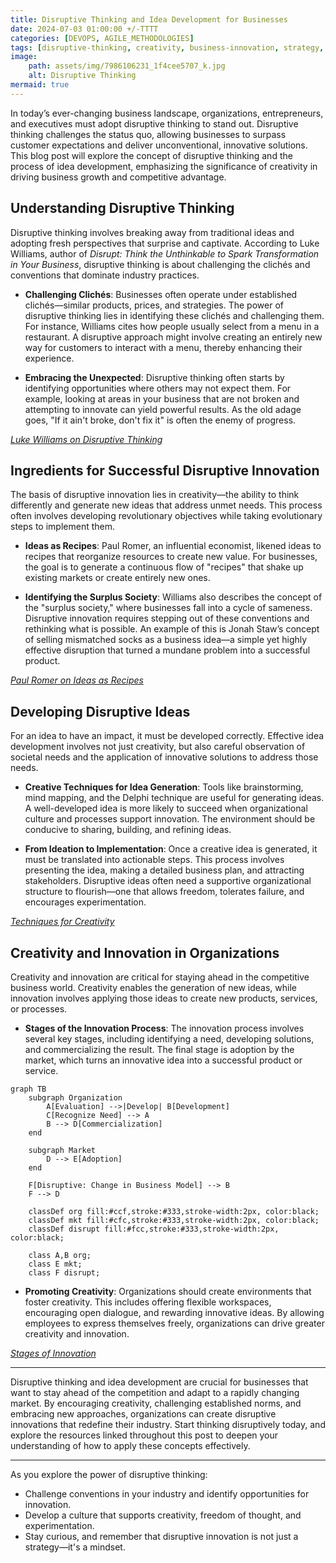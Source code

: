 ```yaml
---
title: Disruptive Thinking and Idea Development for Businesses 
date: 2024-07-03 01:00:00 +/-TTTT
categories: [DEVOPS, AGILE_METHODOLOGIES]
tags: [disruptive-thinking, creativity, business-innovation, strategy, entrepreneurship, devops]
image:
    path: assets/img/7986106231_1f4cee5707_k.jpg
    alt: Disruptive Thinking
mermaid: true
---
```


In today’s ever-changing business landscape, organizations, entrepreneurs, and executives must adopt disruptive thinking to stand out. Disruptive thinking challenges the status quo, allowing businesses to surpass customer expectations and deliver unconventional, innovative solutions. This blog post will explore the concept of disruptive thinking and the process of idea development, emphasizing the significance of creativity in driving business growth and competitive advantage.

## Understanding Disruptive Thinking

Disruptive thinking involves breaking away from traditional ideas and adopting fresh perspectives that surprise and captivate. According to Luke Williams, author of *Disrupt: Think the Unthinkable to Spark Transformation in Your Business*, disruptive thinking is about challenging the clichés and conventions that dominate industry practices.

- **Challenging Clichés**: Businesses often operate under established clichés—similar products, prices, and strategies. The power of disruptive thinking lies in identifying these clichés and challenging them. For instance, Williams cites how people usually select from a menu in a restaurant. A disruptive approach might involve creating an entirely new way for customers to interact with a menu, thereby enhancing their experience.

- **Embracing the Unexpected**: Disruptive thinking often starts by identifying opportunities where others may not expect them. For example, looking at areas in your business that are not broken and attempting to innovate can yield powerful results. As the old adage goes, "If it ain't broke, don't fix it" is often the enemy of progress.

*[Luke Williams on Disruptive Thinking](https://www.amazon.com/Disrupt-Think-Unthinkable-Transformation-Business/dp/0137025149)*

## Ingredients for Successful Disruptive Innovation

The basis of disruptive innovation lies in creativity—the ability to think differently and generate new ideas that address unmet needs. This process often involves developing revolutionary objectives while taking evolutionary steps to implement them.

- **Ideas as Recipes**: Paul Romer, an influential economist, likened ideas to recipes that reorganize resources to create new value. For businesses, the goal is to generate a continuous flow of "recipes" that shake up existing markets or create entirely new ones.

- **Identifying the Surplus Society**: Williams also describes the concept of the "surplus society," where businesses fall into a cycle of sameness. Disruptive innovation requires stepping out of these conventions and rethinking what is possible. An example of this is Jonah Staw’s concept of selling mismatched socks as a business idea—a simple yet highly effective disruption that turned a mundane problem into a successful product.

*[Paul Romer on Ideas as Recipes](https://www.forbes.com/sites/briandomitrovic/2018/10/08/paul-romers-economic-growth-recipes-are-delicious-and-nutritious/)*

## Developing Disruptive Ideas

For an idea to have an impact, it must be developed correctly. Effective idea development involves not just creativity, but also careful observation of societal needs and the application of innovative solutions to address those needs.

- **Creative Techniques for Idea Generation**: Tools like brainstorming, mind mapping, and the Delphi technique are useful for generating ideas. A well-developed idea is more likely to succeed when organizational culture and processes support innovation. The environment should be conducive to sharing, building, and refining ideas.

- **From Ideation to Implementation**: Once a creative idea is generated, it must be translated into actionable steps. This process involves presenting the idea, making a detailed business plan, and attracting stakeholders. Disruptive ideas often need a supportive organizational structure to flourish—one that allows freedom, tolerates failure, and encourages experimentation.

*[Techniques for Creativity](https://www.telefonica.com/en/communication-room/blog/methods-techniques-boost-creativity/)*

## Creativity and Innovation in Organizations

Creativity and innovation are critical for staying ahead in the competitive business world. Creativity enables the generation of new ideas, while innovation involves applying those ideas to create new products, services, or processes.

- **Stages of the Innovation Process**: The innovation process involves several key stages, including identifying a need, developing solutions, and commercializing the result. The final stage is adoption by the market, which turns an innovative idea into a successful product or service.

```mermaid
graph TB
    subgraph Organization
        A[Evaluation] -->|Develop| B[Development]
        C[Recognize Need] --> A
        B --> D[Commercialization]
    end
    
    subgraph Market
        D --> E[Adoption]
    end

    F[Disruptive: Change in Business Model] --> B
    F --> D

    classDef org fill:#ccf,stroke:#333,stroke-width:2px, color:black;
    classDef mkt fill:#cfc,stroke:#333,stroke-width:2px, color:black;
    classDef disrupt fill:#fcc,stroke:#333,stroke-width:2px, color:black;

    class A,B org;
    class E mkt;
    class F disrupt;
```

- **Promoting Creativity**: Organizations should create environments that foster creativity. This includes offering flexible workspaces, encouraging open dialogue, and rewarding innovative ideas. By allowing employees to express themselves freely, organizations can drive greater creativity and innovation.

*[Stages of Innovation](https://www.lead-innovation.com/en/insights/english-blog/innovation-process)*

---
Disruptive thinking and idea development are crucial for businesses that want to stay ahead of the competition and adapt to a rapidly changing market. By encouraging creativity, challenging established norms, and embracing new approaches, organizations can create disruptive innovations that redefine their industry. Start thinking disruptively today, and explore the resources linked throughout this post to deepen your understanding of how to apply these concepts effectively.

---

As you explore the power of disruptive thinking:

- Challenge conventions in your industry and identify opportunities for innovation.
- Develop a culture that supports creativity, freedom of thought, and experimentation.
- Stay curious, and remember that disruptive innovation is not just a strategy—it's a mindset.